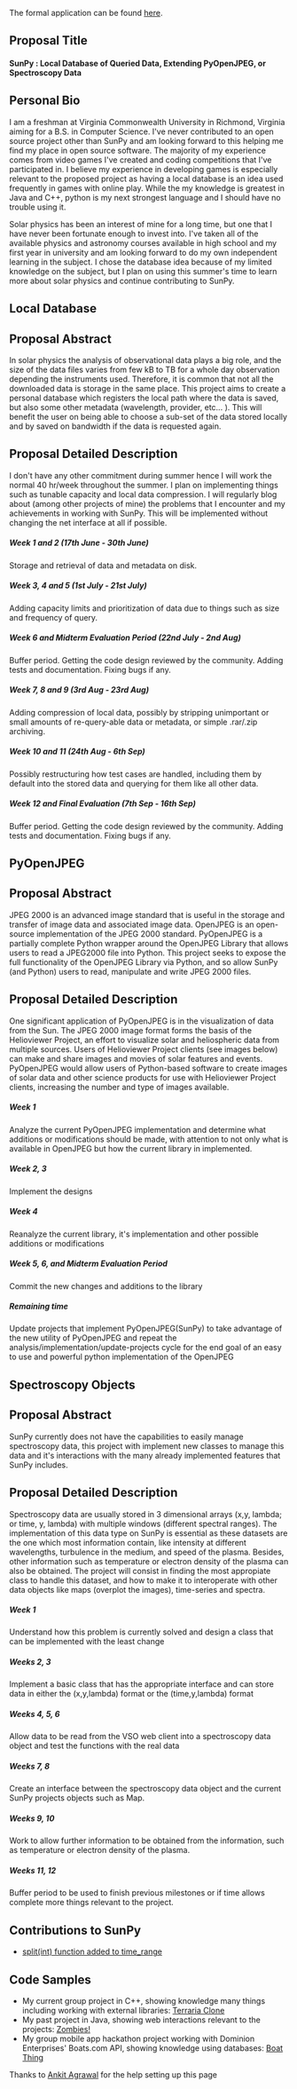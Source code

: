 The formal application can be found [here](https://google-melange.appspot.com/gsoc/proposal/review/google/gsoc2013/mattbates/7001#).

## Proposal Title

#### SunPy : Local Database of Queried Data, Extending PyOpenJPEG, or Spectroscopy Data

## Personal Bio

I am a freshman at Virginia Commonwealth University in Richmond, Virginia aiming for a B.S. in Computer Science. I've never contributed to an open source project other than SunPy and am looking forward to this helping me find my place in open source software. The majority of my experience comes from video games I've created and coding competitions that I've participated in. I believe my experience in developing games is especially relevant to the proposed project as having a local database is an idea used frequently in games with online play. While the my knowledge is greatest in Java and C++, python is my next strongest language and I should have no trouble using it.

Solar physics has been an interest of mine for a long time, but one that I have never been fortunate enough to invest into. I've taken all of the available physics and astronomy courses available in high school and my first year in university and am looking forward to do my own independent learning in the subject. I chose the database idea because of my limited knowledge on the subject, but I plan on using this summer's time to learn more about solar physics and continue contributing to SunPy.

## Local Database

## Proposal Abstract

In solar physics the analysis of observational data plays a big role, and the size of the data files varies from few kB to TB for a whole day observation depending the instruments used. Therefore, it is common that not all the downloaded data is storage in the same place. This project aims to create a personal database which registers the local path where the data is saved, but also some other metadata (wavelength, provider, etc... ). This will benefit the user on being able to choose a sub-set of the data stored locally and by saved on bandwidth if the data is requested again.

## Proposal Detailed Description

I don't have any other commitment during summer hence I will work the normal 40 hr/week throughout the summer. I plan on implementing things such as tunable capacity and local data compression. I will regularly blog about (among other projects of mine) the problems that I encounter and my achievements in working with SunPy. This will be implemented without changing the net interface at all if possible.

##### Week 1 and 2 (17th June - 30th June)

Storage and retrieval of data and metadata on disk.

##### Week 3, 4 and 5 (1st July - 21st July)

Adding capacity limits and prioritization of data due to things such as size and frequency of query.

##### Week 6 and Midterm Evaluation Period (22nd July - 2nd Aug)

Buffer period. Getting the code design reviewed by the community. Adding tests and documentation. Fixing bugs if any.

##### Week 7, 8 and 9 (3rd Aug - 23rd Aug)

Adding compression of local data, possibly by stripping unimportant or small amounts of re-query-able data or metadata, or simple .rar/.zip archiving.

##### Week 10 and 11 (24th Aug - 6th Sep)

Possibly restructuring how test cases are handled, including them by default into the stored data and querying for them like all other data.

##### Week 12 and Final Evaluation (7th Sep - 16th Sep)

Buffer period. Getting the code design reviewed by the community. Adding tests and documentation. Fixing bugs if any.

## PyOpenJPEG

## Proposal Abstract

JPEG 2000 is an advanced image standard that is useful in the storage and transfer of image data and associated image data. OpenJPEG is an open-source implementation of the JPEG 2000 standard. PyOpenJPEG is a partially complete Python wrapper around the OpenJPEG Library that allows users to read a JPEG2000 file into Python. This project seeks to expose the full functionality of the OpenJPEG Library via Python, and so allow SunPy (and Python) users to read, manipulate and write JPEG 2000 files.

## Proposal Detailed Description

One significant application of PyOpenJPEG is in the visualization of data from the Sun. The JPEG 2000 image format forms the basis of the Helioviewer Project, an effort to visualize solar and heliospheric data from multiple sources. Users of Helioviewer Project clients (see images below) can make and share images and movies of solar features and events. PyOpenJPEG would allow users of Python-based software to create images of solar data and other science products for use with Helioviewer Project clients, increasing the number and type of images available.

##### Week 1

Analyze the current PyOpenJPEG implementation and determine what additions or modifications should be made, with attention to not only what is available in OpenJPEG but how the current library in implemented.

##### Week 2, 3

Implement the designs

##### Week 4

Reanalyze the current library, it's implementation and other possible additions or modifications

##### Week 5, 6, and Midterm Evaluation Period

Commit the new changes and additions to the library

##### Remaining time

Update projects that implement PyOpenJPEG(SunPy) to take advantage of the new utility of PyOpenJPEG and repeat the analysis/implementation/update-projects cycle for the end goal of an easy to use and powerful python implementation of the OpenJPEG

## Spectroscopy Objects

## Proposal Abstract

SunPy currently does not have the capabilities to easily manage spectroscopy data, this project with implement new classes to manage this data and it's interactions with the many already implemented features that SunPy includes.

## Proposal Detailed Description

Spectroscopy data are usually stored in 3 dimensional arrays (x,y, lambda; or time, y, lambda) with multiple windows (different spectral ranges). The implementation of this data type on SunPy is essential as these datasets are the one which most information contain, like intensity at different wavelengths, turbulence in the medium, and speed of the plasma. Besides, other information such as temperature or electron density of the plasma can also be obtained. The project will consist in finding the most appropiate class to handle this dataset, and how to make it to interoperate with other data objects like maps (overplot the images), time-series and spectra.

##### Week 1

Understand how this problem is currently solved and design a class that can be implemented with the least change

##### Weeks 2, 3

Implement a basic class that has the appropriate interface and can store data in either the (x,y,lambda) format or the (time,y,lambda) format

##### Weeks 4, 5, 6

Allow data to be read from the VSO web client into a spectroscopy data object and test the functions with the real data

##### Weeks 7, 8

Create an interface between the spectroscopy data object and the current SunPy projects objects such as Map.

##### Weeks 9, 10

Work to allow further information to be obtained from the information, such as temperature or electron density of the plasma.

##### Weeks 11, 12

Buffer period to be used to finish previous milestones or if time allows complete more things relevant to the project.

## Contributions to SunPy

* [split(int) function added to time_range](https://github.com/sunpy/sunpy/pull/428)

## Code Samples

* My current group project in C++, showing knowledge many things including working with external libraries: [Terraria Clone](https://github.com/rmbreak/terraria-clone)
* My past project in Java, showing web interactions relevant to the projects: [Zombies!](http://www.mediafire.com/download.php?4o1q659fbw85l28)
* My group mobile app hackathon project working with Dominion Enterprises' Boats.com API, showing knowledge using databases: [Boat Thing](https://github.com/dominionenterprises/dmm-hacku)

Thanks to [Ankit Agrawal](https://github.com/sunpy/sunpy/wiki/GSoC-2013--Ankit-Agrawal) for the help setting up this page
